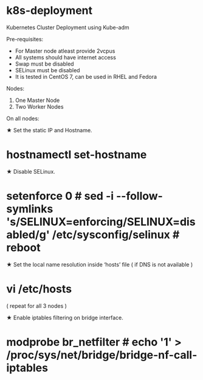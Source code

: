 # k8s-deployment
Kubernetes Cluster Deployment using Kube-adm

Pre-requisites:

* For Master node atleast provide 2vcpus
* All systems should have internet access
* Swap must be disabled
* SELinux must be disabled
* It is tested in CentOS 7, can be used in RHEL and Fedora

Nodes: 
 
1. One Master Node  
2. Two Worker Nodes 

On all nodes: 
 
★ Set the static IP and Hostname. 
 
# hostnamectl   set-hostname   <node-hostname> 
 
★ Disable SELinux. 
 
# setenforce 0 # sed -i --follow-symlinks 's/SELINUX=enforcing/SELINUX=disabled/g' /etc/sysconfig/selinux # reboot 
 
★ Set the local name resolution inside ‘hosts’ file ( if DNS is not available ) 
 
#  vi  /etc/hosts 
 
<ip-of-node> <hostname-of-node> ( repeat for all 3 nodes ) 
  
  
★ Enable iptables filtering on bridge interface. 
 
# modprobe br_netfilter # echo '1' > /proc/sys/net/bridge/bridge-nf-call-iptables 



